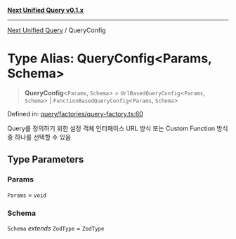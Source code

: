 [**Next Unified Query v0.1.x**](../README.md)

***

[Next Unified Query](../globals.md) / QueryConfig

# Type Alias: QueryConfig\<Params, Schema\>

> **QueryConfig**\<`Params`, `Schema`\> = `UrlBasedQueryConfig`\<`Params`, `Schema`\> \| `FunctionBasedQueryConfig`\<`Params`, `Schema`\>

Defined in: [query/factories/query-factory.ts:60](https://github.com/newExpand/next-unified-query/blob/main/packages/core/src/query/factories/query-factory.ts#L60)

Query를 정의하기 위한 설정 객체 인터페이스
URL 방식 또는 Custom Function 방식 중 하나를 선택할 수 있음

## Type Parameters

### Params

`Params` = `void`

### Schema

`Schema` *extends* `ZodType` = `ZodType`
